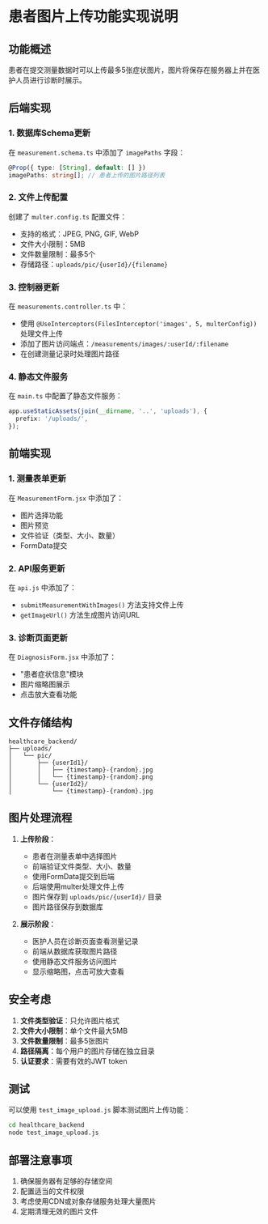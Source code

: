 # 患者图片上传功能实现说明

## 功能概述

患者在提交测量数据时可以上传最多5张症状图片，图片将保存在服务器上并在医护人员进行诊断时展示。

## 后端实现

### 1. 数据库Schema更新

在 `measurement.schema.ts` 中添加了 `imagePaths` 字段：
```typescript
@Prop({ type: [String], default: [] })
imagePaths: string[]; // 患者上传的图片路径列表
```

### 2. 文件上传配置

创建了 `multer.config.ts` 配置文件：
- 支持的格式：JPEG, PNG, GIF, WebP
- 文件大小限制：5MB
- 文件数量限制：最多5个
- 存储路径：`uploads/pic/{userId}/{filename}`

### 3. 控制器更新

在 `measurements.controller.ts` 中：
- 使用 `@UseInterceptors(FilesInterceptor('images', 5, multerConfig))` 处理文件上传
- 添加了图片访问端点：`/measurements/images/:userId/:filename`
- 在创建测量记录时处理图片路径

### 4. 静态文件服务

在 `main.ts` 中配置了静态文件服务：
```typescript
app.useStaticAssets(join(__dirname, '..', 'uploads'), {
  prefix: '/uploads/',
});
```

## 前端实现

### 1. 测量表单更新

在 `MeasurementForm.jsx` 中添加了：
- 图片选择功能
- 图片预览
- 文件验证（类型、大小、数量）
- FormData提交

### 2. API服务更新

在 `api.js` 中添加了：
- `submitMeasurementWithImages()` 方法支持文件上传
- `getImageUrl()` 方法生成图片访问URL

### 3. 诊断页面更新

在 `DiagnosisForm.jsx` 中添加了：
- "患者症状信息"模块
- 图片缩略图展示
- 点击放大查看功能

## 文件存储结构

```
healthcare_backend/
├── uploads/
│   └── pic/
│       ├── {userId1}/
│       │   ├── {timestamp}-{random}.jpg
│       │   └── {timestamp}-{random}.png
│       └── {userId2}/
│           └── {timestamp}-{random}.jpg
```

## 图片处理流程

1. **上传阶段**：
   - 患者在测量表单中选择图片
   - 前端验证文件类型、大小、数量
   - 使用FormData提交到后端
   - 后端使用multer处理文件上传
   - 图片保存到 `uploads/pic/{userId}/` 目录
   - 图片路径保存到数据库

2. **展示阶段**：
   - 医护人员在诊断页面查看测量记录
   - 前端从数据库获取图片路径
   - 使用静态文件服务访问图片
   - 显示缩略图，点击可放大查看

## 安全考虑

1. **文件类型验证**：只允许图片格式
2. **文件大小限制**：单个文件最大5MB
3. **文件数量限制**：最多5张图片
4. **路径隔离**：每个用户的图片存储在独立目录
5. **认证要求**：需要有效的JWT token

## 测试

可以使用 `test_image_upload.js` 脚本测试图片上传功能：

```bash
cd healthcare_backend
node test_image_upload.js
```

## 部署注意事项

1. 确保服务器有足够的存储空间
2. 配置适当的文件权限
3. 考虑使用CDN或对象存储服务处理大量图片
4. 定期清理无效的图片文件 